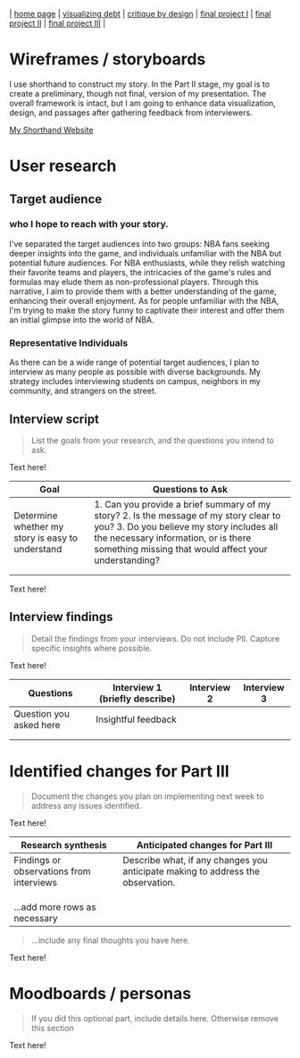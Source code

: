 | [home page](https://cmustudent.github.io/tswd-portfolio-templates/) | [visualizing debt](visualizing-government-debt) | [critique by design](critique-by-design) | [final project I](final-project-part-one) | [final project II](final-project-part-two) | [final project III](final-project-part-three) |

# Wireframes / storyboards

I use shorthand to construct my story. In the Part II stage, my goal is to create a preliminary, though not final, version of my presentation. The overall framework is intact, but I am going to enhance data visualization, design, and passages after gathering feedback from interviewers. 

[My Shorthand Website](https://preview.shorthand.com/FzLgSsiPhXzQjqPj)

# User research 

## Target audience

### who I hope to reach with your story.

I've separated the target audiences into two groups: NBA fans seeking deeper insights into the game, and individuals unfamiliar with the NBA but potential future audiences. For NBA enthusiasts, while they relish watching their favorite teams and players, the intricacies of the game's rules and formulas may elude them as non-professional players. Through this narrative, I aim to provide them with a better understanding of the game, enhancing their overall enjoyment. As for people unfamiliar with the NBA, I'm trying to make the story funny to captivate their interest and offer them an initial glimpse into the world of NBA.

### Representative Individuals
As there can be a wide range of potential target audiences, I plan to interview as many people as possible with diverse backgrounds. My strategy includes interviewing students on campus, neighbors in my community, and strangers on the street.

## Interview script
> List the goals from your research, and the questions you intend to ask. 

Text here!

| Goal | Questions to Ask |
|------|------------------|
|Determine whether my story is easy to understand      |1. Can you provide a brief summary of my story? 2. Is the message of my story clear to you? 3. Do you believe my story includes all the necessary information, or is there something missing that would affect your understanding?                  |
|      |                  |
|      |                  |


Text here!

## Interview findings
> Detail the findings from your interviews.  Do not include PII.  Capture specific insights where possible.

Text here!

| Questions               | Interview 1 (briefly describe) | Interview 2 | Interview 3 |
|-------------------------|--------------------------------|-------------|-------------|
| Question you asked here | Insightful feedback            |             |             |
|                         |                                |             |             |
|                         |                                |             |             |


# Identified changes for Part III
> Document the changes you plan on implementing next week to address any issues identified.  

Text here!

| Research synthesis                       | Anticipated changes for Part III                                                |
|------------------------------------------|---------------------------------------------------------------------------------|
| Findings or observations from interviews | Describe what, if any changes you anticipate making to address the observation. |
|                                          |                                                                                 |
|                                          |                                                                                 |
|                                          |                                                                                 |
| ...add more rows as necessary            |                                                                                 |

> ...include any final thoughts you have here. 

Text here!

# Moodboards / personas
> If you did this optional part, include details here.  Otherwise remove this section

Text here!

